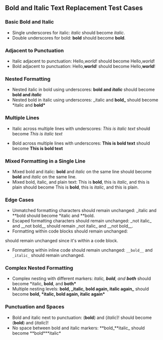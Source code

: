 ## Bold and Italic Text Replacement Test Cases

### Basic Bold and Italic

- Single underscores for italic: _italic_ should become _italic_.
- Double underscores for bold: **bold** should become **bold**.

### Adjacent to Punctuation

- Italic adjacent to punctuation: Hello,_world_! should become Hello,_world_!
- Bold adjacent to punctuation: Hello,**world**! should become Hello,**world**!

### Nested Formatting

- Nested italic in bold using underscores: **bold and _italic_** should become **bold and _italic_**
- Nested bold in italic using underscores: \_italic and **bold\_** should become \*italic and **bold\***

### Multiple Lines

- Italic across multiple lines with underscores:
  _This is
  italic text_
  should become
  _This is
  italic text_

- Bold across multiple lines with underscores:
  **This is
  bold text**
  should become
  **This is
  bold text**

### Mixed Formatting in a Single Line

- Mixed bold and italic: **bold** and _italic_ on the same line should become **bold** and _italic_ on the same line.
- Mixed bold, italic, and plain text: This is **bold**, this is _italic_, and this is plain should become This is **bold**, this is _italic_, and this is plain.

### Edge Cases

- Unmatched formatting characters should remain unchanged: \_italic and **bold should become \*italic and **bold.
- Escaped formatting characters should remain unchanged: \_not italic\_ and \_\_not bold\_\_ should remain \_not italic\_ and \_\_not bold\_\_.
- Formatting within code blocks should remain unchanged:

should remain unchanged since it's within a code block.

- Formatting within inline code should remain unchanged: `__bold__` and `_italic_` should remain unchanged.

### Complex Nested Formatting

- Complex nesting with different markers: _italic, **bold**, and **both**_ should become \*italic, **bold**, and **both\***
- Multiple nesting levels: **bold, \_italic, **bold again**, italic again\_** should become **bold, \*italic, **bold again**, italic again\***

### Punctuation and Spaces

- Bold and italic next to punctuation: (**bold**) and (_italic_)! should become (**bold**) and (_italic_)!
- No space between bold and italic markers: **bold\_**italic\_ should become **bold\***italic\*
